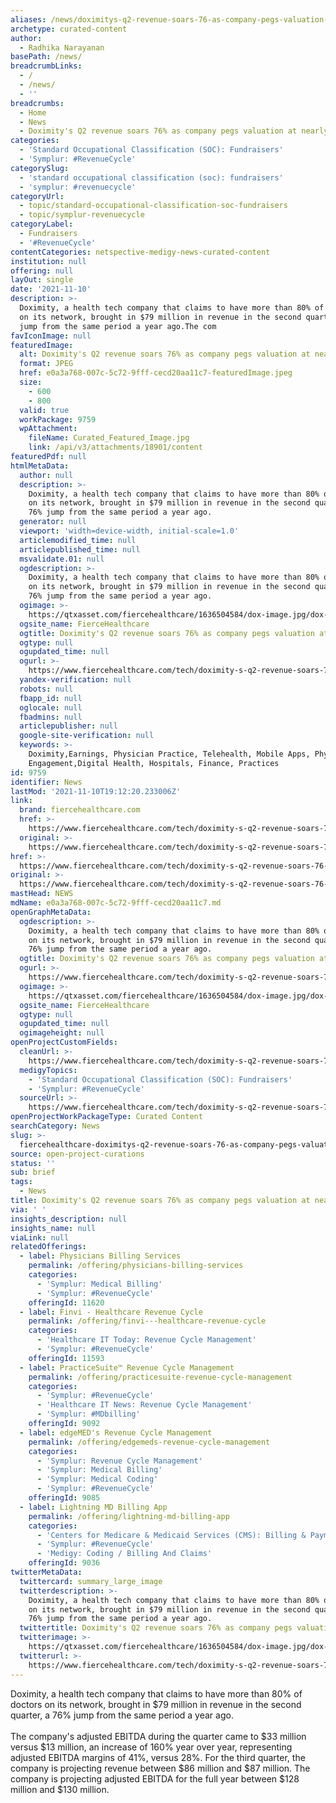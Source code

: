 ```yaml
---
aliases: /news/doximitys-q2-revenue-soars-76-as-company-pegs-valuation-at-nearly-14b
archetype: curated-content
author:
  - Radhika Narayanan
basePath: /news/
breadcrumbLinks:
  - /
  - /news/
  - ''
breadcrumbs:
  - Home
  - News
  - Doximity's Q2 revenue soars 76% as company pegs valuation at nearly $14B
categories:
  - 'Standard Occupational Classification (SOC): Fundraisers'
  - 'Symplur: #RevenueCycle'
categorySlug:
  - 'standard occupational classification (soc): fundraisers'
  - 'symplur: #revenuecycle'
categoryUrl:
  - topic/standard-occupational-classification-soc-fundraisers
  - topic/symplur-revenuecycle
categoryLabel:
  - Fundraisers
  - '#RevenueCycle'
contentCategories: netspective-medigy-news-curated-content
institution: null
offering: null
layOut: single
date: '2021-11-10'
description: >-
  Doximity, a health tech company that claims to have more than 80% of doctors
  on its network, brought in $79 million in revenue in the second quarter, a 76%
  jump from the same period a year ago.The com
favIconImage: null
featuredImage:
  alt: Doximity's Q2 revenue soars 76% as company pegs valuation at nearly $14B
  format: JPEG
  href: e0a3a768-007c-5c72-9fff-cecd20aa11c7-featuredImage.jpeg
  size:
    - 600
    - 800
  valid: true
  workPackage: 9759
  wpAttachment:
    fileName: Curated_Featured_Image.jpg
    link: /api/v3/attachments/18901/content
featuredPdf: null
htmlMetaData:
  author: null
  description: >-
    Doximity, a health tech company that claims to have more than 80% of doctors
    on its network, brought in $79 million in revenue in the second quarter, a
    76% jump from the same period a year ago.
  generator: null
  viewport: 'width=device-width, initial-scale=1.0'
  articlemodified_time: null
  articlepublished_time: null
  msvalidate.01: null
  ogdescription: >-
    Doximity, a health tech company that claims to have more than 80% of doctors
    on its network, brought in $79 million in revenue in the second quarter, a
    76% jump from the same period a year ago.
  ogimage: >-
    https://qtxasset.com/fiercehealthcare/1636504584/dox-image.jpg/dox-image.jpg?VersionId=SiLmeJR6EVh_4_ZU1MSSqL8fEuhFfdwP
  ogsite_name: FierceHealthcare
  ogtitle: Doximity's Q2 revenue soars 76% as company pegs valuation at nearly $14B
  ogtype: null
  ogupdated_time: null
  ogurl: >-
    https://www.fiercehealthcare.com/tech/doximity-s-q2-revenue-soars-76-as-company-pegs-valuation-at-nearly-14b
  yandex-verification: null
  robots: null
  fbapp_id: null
  oglocale: null
  fbadmins: null
  articlepublisher: null
  google-site-verification: null
  keywords: >-
    Doximity,Earnings, Physician Practice, Telehealth, Mobile Apps, Physician
    Engagement,Digital Health, Hospitals, Finance, Practices
id: 9759
identifier: News
lastMod: '2021-11-10T19:12:20.233006Z'
link:
  brand: fiercehealthcare.com
  href: >-
    https://www.fiercehealthcare.com/tech/doximity-s-q2-revenue-soars-76-as-company-pegs-valuation-at-nearly-14b
  original: >-
    https://www.fiercehealthcare.com/tech/doximity-s-q2-revenue-soars-76-as-company-pegs-valuation-at-nearly-14b
href: >-
  https://www.fiercehealthcare.com/tech/doximity-s-q2-revenue-soars-76-as-company-pegs-valuation-at-nearly-14b
original: >-
  https://www.fiercehealthcare.com/tech/doximity-s-q2-revenue-soars-76-as-company-pegs-valuation-at-nearly-14b
mastHead: NEWS
mdName: e0a3a768-007c-5c72-9fff-cecd20aa11c7.md
openGraphMetaData:
  ogdescription: >-
    Doximity, a health tech company that claims to have more than 80% of doctors
    on its network, brought in $79 million in revenue in the second quarter, a
    76% jump from the same period a year ago.
  ogtitle: Doximity's Q2 revenue soars 76% as company pegs valuation at nearly $14B
  ogurl: >-
    https://www.fiercehealthcare.com/tech/doximity-s-q2-revenue-soars-76-as-company-pegs-valuation-at-nearly-14b
  ogimage: >-
    https://qtxasset.com/fiercehealthcare/1636504584/dox-image.jpg/dox-image.jpg?VersionId=SiLmeJR6EVh_4_ZU1MSSqL8fEuhFfdwP
  ogsite_name: FierceHealthcare
  ogtype: null
  ogupdated_time: null
  ogimageheight: null
openProjectCustomFields:
  cleanUrl: >-
    https://www.fiercehealthcare.com/tech/doximity-s-q2-revenue-soars-76-as-company-pegs-valuation-at-nearly-14b
  medigyTopics:
    - 'Standard Occupational Classification (SOC): Fundraisers'
    - 'Symplur: #RevenueCycle'
  sourceUrl: >-
    https://www.fiercehealthcare.com/tech/doximity-s-q2-revenue-soars-76-as-company-pegs-valuation-at-nearly-14b
openProjectWorkPackageType: Curated Content
searchCategory: News
slug: >-
  fiercehealthcare-doximitys-q2-revenue-soars-76-as-company-pegs-valuation-at-nearly-14b
source: open-project-curations
status: ''
sub: brief
tags:
  - News
title: Doximity's Q2 revenue soars 76% as company pegs valuation at nearly $14B
via: ' '
insights_description: null
insights_name: null
viaLink: null
relatedOfferings:
  - label: Physicians Billing Services
    permalink: /offering/physicians-billing-services
    categories:
      - 'Symplur: Medical Billing'
      - 'Symplur: #RevenueCycle'
    offeringId: 11620
  - label: Finvi - Healthcare Revenue Cycle
    permalink: /offering/finvi---healthcare-revenue-cycle
    categories:
      - 'Healthcare IT Today: Revenue Cycle Management'
      - 'Symplur: #RevenueCycle'
    offeringId: 11593
  - label: PracticeSuite™ Revenue Cycle Management
    permalink: /offering/practicesuite-revenue-cycle-management
    categories:
      - 'Symplur: #RevenueCycle'
      - 'Healthcare IT News: Revenue Cycle Management'
      - 'Symplur: #MDbilling'
    offeringId: 9092
  - label: edgeMED's Revenue Cycle Management
    permalink: /offering/edgemeds-revenue-cycle-management
    categories:
      - 'Symplur: Revenue Cycle Management'
      - 'Symplur: Medical Billing'
      - 'Symplur: Medical Coding'
      - 'Symplur: #RevenueCycle'
    offeringId: 9085
  - label: Lightning MD Billing App
    permalink: /offering/lightning-md-billing-app
    categories:
      - 'Centers for Medicare & Medicaid Services (CMS): Billing & Payments'
      - 'Symplur: #RevenueCycle'
      - 'Medigy: Coding / Billing And Claims'
    offeringId: 9036
twitterMetaData:
  twittercard: summary_large_image
  twitterdescription: >-
    Doximity, a health tech company that claims to have more than 80% of doctors
    on its network, brought in $79 million in revenue in the second quarter, a
    76% jump from the same period a year ago.
  twittertitle: Doximity's Q2 revenue soars 76% as company pegs valuation at nearly $14B
  twitterimage: >-
    https://qtxasset.com/fiercehealthcare/1636504584/dox-image.jpg/dox-image.jpg?VersionId=SiLmeJR6EVh_4_ZU1MSSqL8fEuhFfdwP
  twitterurl: >-
    https://www.fiercehealthcare.com/tech/doximity-s-q2-revenue-soars-76-as-company-pegs-valuation-at-nearly-14b
---
```

<p>Doximity, a health tech company that claims to have more than 80% of doctors on its network, brought in $79 million in revenue in the second quarter, a 76% jump from the same period a year ago.<br><br>The company's adjusted EBITDA during the quarter came to $33 million versus $13 million, an increase of 160% year over year, representing adjusted EBITDA margins of 41%, versus 28%.
For the third quarter, the company is projecting revenue between $86 million and $87 million.
The company is projecting adjusted EBITDA for the full year between $128 million and $130 million.</p>
